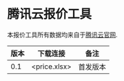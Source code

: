 # 腾讯云报价工具

本报价工具所有数据均来自于[腾讯云官网](https://cloud.tencent.com).

| 版本 | 下载连接     | 备注     |
| ---- | ------------ | -------- |
| 0.1  | <price.xlsx> | 首发版本 |
